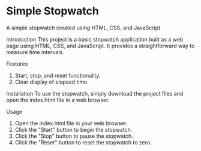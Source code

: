 # Simple Stopwatch
A simple stopwatch created using HTML, CSS, and JavaScript.

Introduction
This project is a basic stopwatch application built as a web page using HTML, CSS, and JavaScript. It provides a straightforward way to measure time intervals.

Features
1. Start, stop, and reset functionality.
2. Clear display of elapsed time.

Installation
To use the stopwatch, simply download the project files and open the index.html file in a web browser.

Usage
1. Open the index.html file in your web browser.
2. Click the "Start" button to begin the stopwatch.
3. Click the "Stop" button to pause the stopwatch.
4. Click the "Reset" button to reset the stopwatch to zero.
